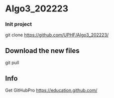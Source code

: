 # Algo3_202223


### Init project

git clone https://github.com/UPHF/Algo3_202223/

## Download the new files

git pull


## Info

Get GitHubPro https://education.github.com/ 
